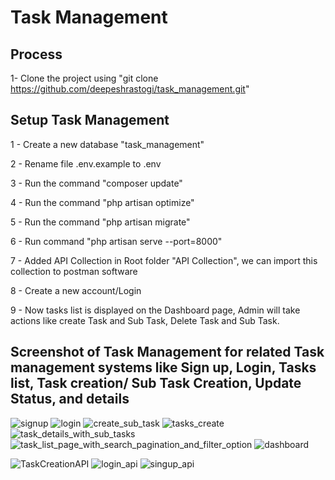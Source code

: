 # Task Management

## Process

1- Clone the project using "git clone https://github.com/deepeshrastogi/task_management.git"

## Setup Task Management
1 - Create a new database "task_management"

2 - Rename file .env.example to .env

3 - Run the command "composer update"

4 - Run the command "php artisan optimize"

5 - Run the command "php artisan migrate"

6 - Run command "php artisan serve --port=8000"

7 - Added API Collection in Root folder "API Collection", we can import this collection to postman software

8 - Create a new account/Login

9 - Now tasks list is displayed on the Dashboard page, Admin will take actions like create Task and Sub Task, Delete Task and Sub Task.

## Screenshot of Task Management for related Task management systems like Sign up, Login, Tasks list, Task creation/ Sub Task Creation, Update Status, and details

![signup](https://github.com/deepeshrastogi/task_management/assets/38438355/b55ea244-50d3-4349-a5bc-c1636a5dafba)
![login](https://github.com/deepeshrastogi/task_management/assets/38438355/1832ed41-727e-4093-be1e-3d2e47f29c52)
![create_sub_task](https://github.com/deepeshrastogi/task_management/assets/38438355/880595da-be92-4fd9-9f2e-a1e7c273703f)
![tasks_create](https://github.com/deepeshrastogi/task_management/assets/38438355/171d11ed-7382-479c-b4bd-c92d8af700c5)
![task_details_with_sub_tasks](https://github.com/deepeshrastogi/task_management/assets/38438355/ed18e2ae-c78d-401e-9ccb-cfa7a9aae87d)
![task_list_page_with_search_pagination_and_filter_option](https://github.com/deepeshrastogi/task_management/assets/38438355/767eb4a1-da9f-45d1-a16b-e292f10001a0)
![dashboard](https://github.com/deepeshrastogi/task_management/assets/38438355/058adb2b-686b-421c-9374-6d9857a1b8c6)


![TaskCreationAPI](https://github.com/deepeshrastogi/task_management/assets/38438355/2b50aff8-9f43-4ca4-9faa-92e43a6eeac2)
![login_api](https://github.com/deepeshrastogi/task_management/assets/38438355/d36d6990-43a5-46ee-874b-327841279392)
![singup_api](https://github.com/deepeshrastogi/task_management/assets/38438355/0fb5abe3-c785-4b50-bafc-6bf08b2fbb9e)

